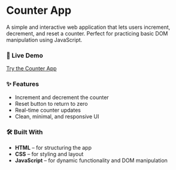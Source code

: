 # Counter App

A simple and interactive web application that lets users increment, decrement, and reset a counter. Perfect for practicing basic DOM manipulation using JavaScript.

### 🔗 Live Demo

[Try the Counter App](https://ayushlochan.github.io/Counter-App/)

### ✨ Features

* Increment and decrement the counter
* Reset button to return to zero
* Real-time counter updates
* Clean, minimal, and responsive UI

### 🛠️ Built With

* **HTML** – for structuring the app
* **CSS** – for styling and layout
* **JavaScript** – for dynamic functionality and DOM manipulation
